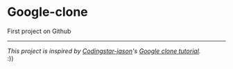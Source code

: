 # Google-clone
First project on Github
***
_This project is inspired by [Codingstar-jason](https://github.com/codingstar-jason)'s [Google clone tutorial](https://github.com/codingstar-jason/Google-Clone-Tutorial)._
<br> :))
